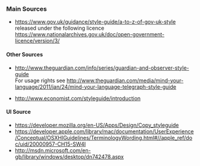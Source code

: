 ### Main Sources 
* https://www.gov.uk/guidance/style-guide/a-to-z-of-gov-uk-style  
released under the following licence https://www.nationalarchives.gov.uk/doc/open-government-licence/version/3/

#### Other Sources
* http://www.theguardian.com/info/series/guardian-and-observer-style-guide  
For usage rights see http://www.theguardian.com/media/mind-your-language/2011/jan/24/mind-your-language-telegraph-style-guide 

* http://www.economist.com/styleguide/introduction

#### UI Source 
* https://developer.mozilla.org/en-US/Apps/Design/Copy_styleguide
* https://developer.apple.com/library/mac/documentation/UserExperience/Conceptual/OSXHIGuidelines/TerminologyWording.html#//apple_ref/doc/uid/20000957-CH15-SW4I
* http://msdn.microsoft.com/en-gb/library/windows/desktop/dn742478.aspx

